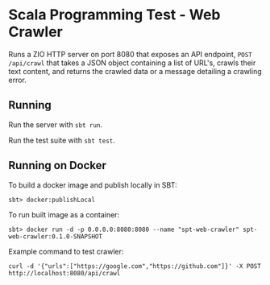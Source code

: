 # Scala Programming Test - Web Crawler

Runs a ZIO HTTP server on port 8080 that exposes an API endpoint, `POST /api/crawl` that takes a JSON object containing
a list of URL's, crawls their text content, and returns the
crawled data or a message detailing a crawling error.

## Running

Run the server with `sbt run`.

Run the test suite with `sbt test`.

## Running on Docker

To build a docker image and publish locally in SBT:

    sbt> docker:publishLocal

To run built image as a container:

    sbt> docker run -d -p 0.0.0.0:8080:8080 --name "spt-web-crawler" spt-web-crawler:0.1.0-SNAPSHOT

Example command to test crawler:

    curl -d '{"urls":["https://google.com","https://github.com"]}' -X POST http://localhost:8080/api/crawl

